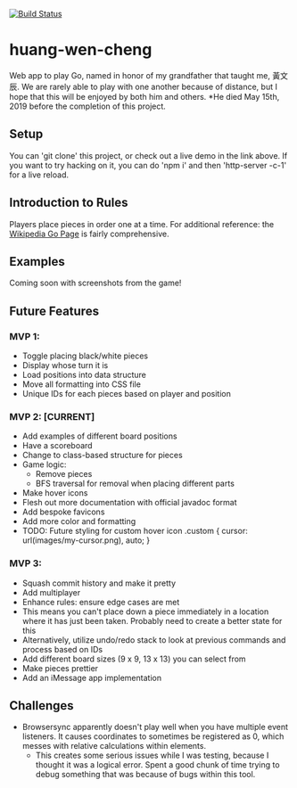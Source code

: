 [![Build Status](https://travis-ci.com/gfting/huang-wen-cheng.svg?branch=master)](https://travis-ci.com/gfting/huang-wen-cheng)

# huang-wen-cheng

Web app to play Go, named in honor of my grandfather that taught me, 黃文辰. We are rarely able to play with one another because of distance, but I hope that this will be enjoyed by both him and others. *He died May 15th, 2019 before the completion of this project.

## Setup

You can 'git clone' this project, or check out a live demo in the link above. If you want to try hacking on it, you can do 'npm i' and then 'http-server -c-1' for a live reload.

## Introduction to Rules

Players place pieces in order one at a time.
For additional reference: the [Wikipedia Go Page](<https://en.wikipedia.org/wiki/Go_(game)>) is fairly comprehensive.

## Examples

Coming soon with screenshots from the game!

## Future Features

### MVP 1:

- Toggle placing black/white pieces
- Display whose turn it is
- Load positions into data structure
- Move all formatting into CSS file
- Unique IDs for each pieces based on player and position

### MVP 2: [CURRENT]

- Add examples of different board positions
- Have a scoreboard
- Change to class-based structure for pieces
- Game logic:
  - Remove pieces
  - BFS traversal for removal when placing different parts
- Make hover icons
- Flesh out more documentation with official javadoc format
- Add bespoke favicons
- Add more color and formatting
- TODO:   Future styling for custom hover icon
    .custom {
      cursor: url(images/my-cursor.png), auto;
    }

### MVP 3:

- Squash commit history and make it pretty
- Add multiplayer
- Enhance rules: ensure edge cases are met
- This means you can't place down a piece immediately in a location where it has just been taken. Probably need to create a better state for this
- Alternatively, utilize undo/redo stack to look at previous commands and process based on IDs
- Add different board sizes (9 x 9, 13 x 13) you can select from
- Make pieces prettier
- Add an iMessage app implementation

## Challenges

- Browsersync apparently doesn't play well when you have multiple event listeners. It causes coordinates to sometimes be registered as 0, which messes with relative calculations within elements.
  - This creates some serious issues while I was testing, because I thought it was a logical error. Spent a good chunk of time trying to debug something that was because of bugs within this tool.
